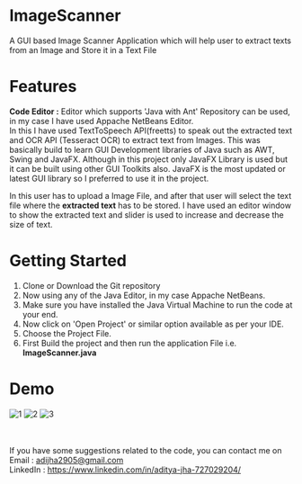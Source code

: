 # ImageScanner
A GUI based Image Scanner Application which will help user to extract texts from an Image and Store it in a Text File

# Features
**Code Editor :** Editor which supports 'Java with Ant' Repository can be used, in my case I have used Appache NetBeans Editor.
<br />
In this I have used TextToSpeech API(freetts) to speak out the extracted text and OCR API (Tesseract OCR) to extract text from Images. This was basically build to learn GUI Development libraries of Java such as AWT, Swing and JavaFX. Although in this project only JavaFX Library is used but it can be built using other GUI Toolkits also. JavaFX is the most updated or latest GUI library so I preferred to use it in the project.

In this user has to upload a Image File, and after that user will select the text file where the **extracted text** has to be stored. I have used an editor window to show the extracted text and slider is used to increase and decrease the size of text.

# Getting Started
1. Clone or Download the Git repository
2. Now using any of the Java Editor, in my case Appache NetBeans.
3. Make sure you have installed the Java Virtual Machine to run the code at your end.
4. Now click on 'Open Project' or similar option available as per your IDE.
5. Choose the Project File.
6. First Build the project and then run the application File i.e. **ImageScanner.java**

# Demo
![1](https://user-images.githubusercontent.com/82642783/225103140-d264a5cb-d2bc-4900-9866-3b2953902827.png)
![2](https://user-images.githubusercontent.com/82642783/225103157-b2c335d5-dcf6-4671-aabb-4052b4a2a151.png)
![3](https://user-images.githubusercontent.com/82642783/225103174-a570e8e4-3a4c-4171-b2a1-fff42a1fb8df.png)


<br /> <br />
If you have some suggestions related to the code, you can contact me on <br/>
Email : adijha2905@gmail.com <br/>
LinkedIn : https://www.linkedin.com/in/aditya-jha-727029204/ <br/>
